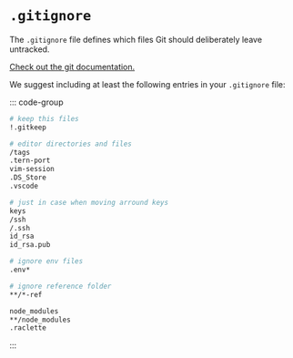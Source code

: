 # `.gitignore`

The `.gitignore` file defines which files Git should deliberately leave untracked.

[Check out the git documentation.](https://git-scm.com/docs/gitignore)

We suggest including at least the following entries in your `.gitignore` file:

::: code-group

``` sh [.gitignore]
# keep this files
!.gitkeep

# editor directories and files
/tags
.tern-port
vim-session
.DS_Store
.vscode

# just in case when moving arround keys
keys
/ssh
/.ssh
id_rsa
id_rsa.pub

# ignore env files
.env*

# ignore reference folder
**/*-ref

node_modules
**/node_modules
.raclette
```

:::